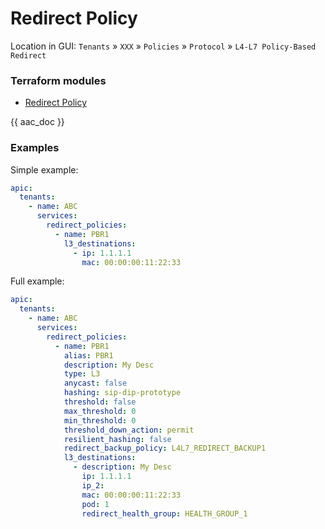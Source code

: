 # Redirect Policy

Location in GUI:
`Tenants` » `XXX` » `Policies` » `Protocol` » `L4-L7 Policy-Based Redirect`

### Terraform modules

* [Redirect Policy](https://registry.terraform.io/modules/netascode/redirect-policy/aci/latest)

{{ aac_doc }}

### Examples

Simple example:

```yaml
apic:
  tenants:
    - name: ABC
      services:
        redirect_policies:
          - name: PBR1
            l3_destinations:
              - ip: 1.1.1.1
                mac: 00:00:00:11:22:33
```

Full example:

```yaml
apic:
  tenants:
    - name: ABC
      services:
        redirect_policies:
          - name: PBR1
            alias: PBR1
            description: My Desc
            type: L3
            anycast: false
            hashing: sip-dip-prototype
            threshold: false
            max_threshold: 0
            min_threshold: 0
            threshold_down_action: permit
            resilient_hashing: false
            redirect_backup_policy: L4L7_REDIRECT_BACKUP1
            l3_destinations:
              - description: My Desc
                ip: 1.1.1.1
                ip_2:
                mac: 00:00:00:11:22:33
                pod: 1
                redirect_health_group: HEALTH_GROUP_1
```

